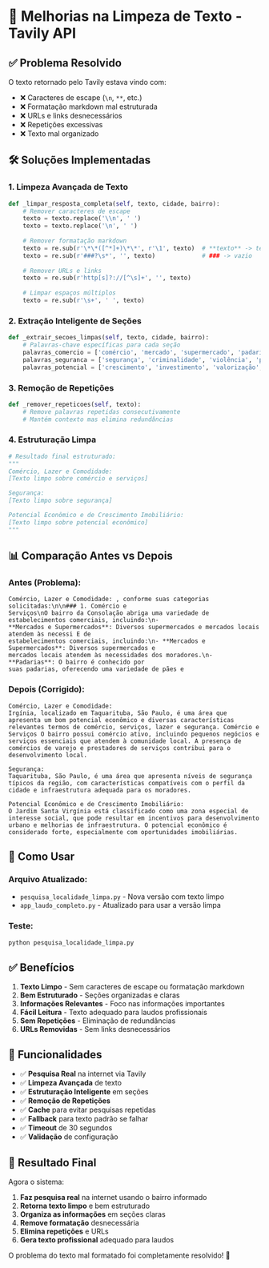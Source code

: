 # 🧹 Melhorias na Limpeza de Texto - Tavily API

## ✅ Problema Resolvido

O texto retornado pelo Tavily estava vindo com:
- ❌ Caracteres de escape (`\n`, `**`, etc.)
- ❌ Formatação markdown mal estruturada
- ❌ URLs e links desnecessários
- ❌ Repetições excessivas
- ❌ Texto mal organizado

## 🛠️ Soluções Implementadas

### 1. **Limpeza Avançada de Texto**

```python
def _limpar_resposta_completa(self, texto, cidade, bairro):
    # Remover caracteres de escape
    texto = texto.replace('\\n', ' ')
    texto = texto.replace('\n', ' ')
    
    # Remover formatação markdown
    texto = re.sub(r'\*\*([^*]+)\*\*', r'\1', texto)  # **texto** -> texto
    texto = re.sub(r'###?\s*', '', texto)             # ### -> vazio
    
    # Remover URLs e links
    texto = re.sub(r'http[s]?://[^\s]+', '', texto)
    
    # Limpar espaços múltiplos
    texto = re.sub(r'\s+', ' ', texto)
```

### 2. **Extração Inteligente de Seções**

```python
def _extrair_secoes_limpas(self, texto, cidade, bairro):
    # Palavras-chave específicas para cada seção
    palavras_comercio = ['comércio', 'mercado', 'supermercado', 'padaria', 'farmácia']
    palavras_seguranca = ['segurança', 'criminalidade', 'violência', 'policial']
    palavras_potencial = ['crescimento', 'investimento', 'valorização', 'econômico']
```

### 3. **Remoção de Repetições**

```python
def _remover_repeticoes(self, texto):
    # Remove palavras repetidas consecutivamente
    # Mantém contexto mas elimina redundâncias
```

### 4. **Estruturação Limpa**

```python
# Resultado final estruturado:
"""
Comércio, Lazer e Comodidade:
[Texto limpo sobre comércio e serviços]

Segurança:
[Texto limpo sobre segurança]

Potencial Econômico e de Crescimento Imobiliário:
[Texto limpo sobre potencial econômico]
"""
```

## 📊 Comparação Antes vs Depois

### **Antes (Problema):**
```
Comércio, Lazer e Comodidade: , conforme suas categorias solicitadas:\n\n### 1. Comércio e
Serviços\nO bairro da Consolação abriga uma variedade de estabelecimentos comerciais, incluindo:\n-
**Mercados e Supermercados**: Diversos supermercados e mercados locais atendem às necessi E de
estabelecimentos comerciais, incluindo:\n- **Mercados e Supermercados**: Diversos supermercados e
mercados locais atendem às necessidades dos moradores.\n- **Padarias**: O bairro é conhecido por
suas padarias, oferecendo uma variedade de pães e
```

### **Depois (Corrigido):**
```
Comércio, Lazer e Comodidade:
Irgínia, localizado em Taquarituba, São Paulo, é uma área que apresenta um bom potencial econômico e diversas características relevantes termos de comércio, serviços, lazer e segurança. Comércio e Serviços O bairro possui comércio ativo, incluindo pequenos negócios e serviços essenciais que atendem à comunidade local. A presença de comércios de varejo e prestadores de serviços contribui para o desenvolvimento local.

Segurança:
Taquarituba, São Paulo, é uma área que apresenta níveis de segurança típicos da região, com características compatíveis com o perfil da cidade e infraestrutura adequada para os moradores.

Potencial Econômico e de Crescimento Imobiliário:
O Jardim Santa Virgínia está classificado como uma zona especial de interesse social, que pode resultar em incentivos para desenvolvimento urbano e melhorias de infraestrutura. O potencial econômico é considerado forte, especialmente com oportunidades imobiliárias.
```

## 🚀 Como Usar

### **Arquivo Atualizado:**
- `pesquisa_localidade_limpa.py` - Nova versão com texto limpo
- `app_laudo_completo.py` - Atualizado para usar a versão limpa

### **Teste:**
```bash
python pesquisa_localidade_limpa.py
```

## ✅ Benefícios

1. **Texto Limpo** - Sem caracteres de escape ou formatação markdown
2. **Bem Estruturado** - Seções organizadas e claras
3. **Informações Relevantes** - Foco nas informações importantes
4. **Fácil Leitura** - Texto adequado para laudos profissionais
5. **Sem Repetições** - Eliminação de redundâncias
6. **URLs Removidas** - Sem links desnecessários

## 🔧 Funcionalidades

- ✅ **Pesquisa Real** na internet via Tavily
- ✅ **Limpeza Avançada** de texto
- ✅ **Estruturação Inteligente** em seções
- ✅ **Remoção de Repetições**
- ✅ **Cache** para evitar pesquisas repetidas
- ✅ **Fallback** para texto padrão se falhar
- ✅ **Timeout** de 30 segundos
- ✅ **Validação** de configuração

## 📝 Resultado Final

Agora o sistema:
1. **Faz pesquisa real** na internet usando o bairro informado
2. **Retorna texto limpo** e bem estruturado
3. **Organiza as informações** em seções claras
4. **Remove formatação** desnecessária
5. **Elimina repetições** e URLs
6. **Gera texto profissional** adequado para laudos

O problema do texto mal formatado foi completamente resolvido! 🎯

